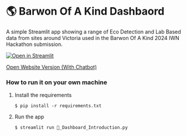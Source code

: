 # :earth_americas: Barwon Of A Kind Dashbaord

A simple Streamlit app showing a range of Eco Detection and Lab Based data from sites around Victoria used in the Barwon Of A Kind 2024 IWN Hackathon submission. 

[![Open in Streamlit](https://static.streamlit.io/badges/streamlit_badge_black_white.svg)](https://bw-iwn-hackathon-dashboard.streamlit.app/)

[Open Website Version (With Chatbot)](https://lsharkey.tech/hackathon/)

### How to run it on your own machine

1. Install the requirements

   ```
   $ pip install -r requirements.txt
   ```

2. Run the app

   ```
   $ streamlit run 👋_Dashboard_Introduction.py
   ```
